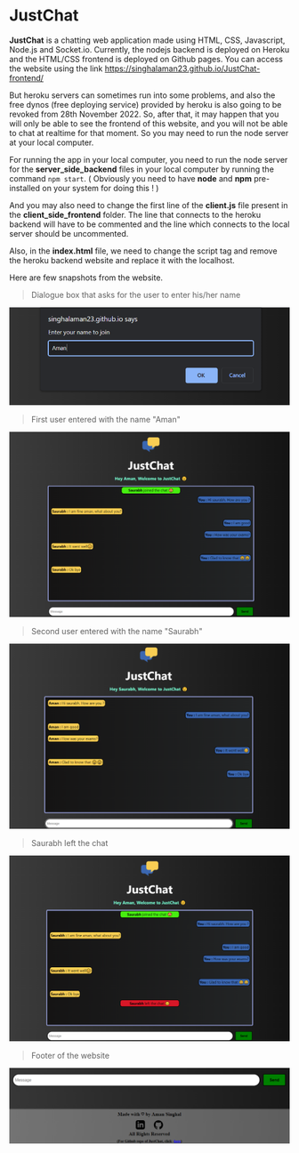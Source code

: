 # JustChat
**JustChat** is a chatting web application made using HTML, CSS, Javascript, Node.js and Socket.io.
Currently, the nodejs backend is deployed on Heroku and the HTML/CSS frontend is deployed on Github pages. You can access the website using the link https://singhalaman23.github.io/JustChat-frontend/

But heroku servers can sometimes run into some problems, and also the free dynos (free deploying service) provided by heroku is also going to be revoked from 28th November 2022.
So, after that, it may happen that you will only be able to see the frontend of this website, and you will not be able to chat at realtime for that moment. So you may need to run the node server at your local computer.

For running the app in your local computer, you need to run the node server for the **server_side_backend** files in your local computer by running the command `npm start`.
( Obviously you need to have **node** and **npm** pre-installed on your system for doing this ! )

And you may also need to change the first line of the **client.js** file present in the **client_side_frontend** folder. 
The line that connects to the heroku backend will have to be commented and the line which connects to the local server should be uncommented. 

Also, in the **index.html** file, we need to change the script tag and remove the heroku backend website and replace it with the localhost.

Here are few snapshots from the website.
>Dialogue box that asks for the user to enter his/her name 

![Image 1](https://github.com/singhalaman23/JustChat/blob/main/justchatIMG1.png?raw=true)

>First user entered with the name "Aman"

![Image 2](https://github.com/singhalaman23/JustChat/blob/main/justchatIMG2.png?raw=true)

>Second user entered with the name "Saurabh"

![Image 3](https://github.com/singhalaman23/JustChat/blob/main/justchatIMG3.png?raw=true)

>Saurabh left the chat

![Image 4](https://github.com/singhalaman23/JustChat/blob/main/justchatIMG4.png?raw=true)

>Footer of the website

![Image 5](https://github.com/singhalaman23/JustChat/blob/main/justchatIMG5.png?raw=true)
